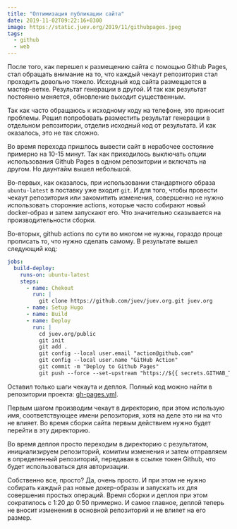 ```yaml
---
title: "Оптимизация публикации сайта"
date: 2019-11-02T09:22:16+0300
image: https://static.juev.org/2019/11/githubpages.jpeg
tags:
  - github
  - web
---
```

После того, как перешел к размещению сайта с помощью Github Pages, стал обращать внимание на то, что каждый чекаут репозитория стал проходить довольно тяжело. Исходный код сайта размещается в мастер-ветке. Результат генерации в другой. И так как результат постоянно меняется, обновление выходит существенным.

Так как часто обращаюсь к исходному коду на телефоне, это приносит проблемы. Решил попробовать разместить результат генерации в отдельном репозитории, отделив исходный код от результата. И как оказалось, это не так сложно.

Во время перехода пришлось вывести сайт в нерабочее состояние примерно на 10-15 минут. Так как приходилось выключать опции использования Github Pages в одном репозитории и включать на другом. Но даунтайм вышел небольшой.

Во-первых, как оказалось, при использовании стандартного образа `ubuntu-latest` в поставку уже входит `git`. И для того, чтобы провести чекаут репозитория или закомитить изменения, совершенно не нужно использовать сторонние actions, которые часто собирают новый docker-образ и затем запускают его. Что значительно сказывается на производительности сборки.

Во-вторых, github actions по сути во многом не нужны, гораздо проще прописать то, что нужно сделать самому. В результате вышел следующий код:

```yaml
jobs:
  build-deploy:
    runs-on: ubuntu-latest
    steps:
      - name: Chekout
        run: |
          git clone https://github.com/juev/juev.org.git juev.org
      - name: Setup Hugo
      - name: Build
      - name: Deploy
        run: |
          cd juev.org/public
          git init
          git add .
          git config --local user.email "action@github.com"
          git config --local user.name "GitHub Action"
          git commit -m "Deploy to Github Pages"
          git push --force --set-upstream "https://${{ secrets.GITHAB_TOKEN }}@github.com/juev/juevorg-public.git" master > /dev/null 2>&1
```

Оставил только шаги чекаута и деплоя. Полный код можно найти в репозитории проекта: [gh-pages.yml](https://github.com/juev/juev.org/blob/c67637353e593b2da72dd0130fdaa64c1dbb8b9b/.github/workflows/gh-pages.yml).

Первым шагом производим чекаут в директорию, при этом использую имя, соответствующее имени репозитория, хотя на деле это ни на что не влияет. Во время сборки сайта первым действием нужно будет перейти в эту директорию.

Во время деплоя просто переходим в директорию с результатом, инициализируем репозиторий, комитим изменения и затем отправляем в определенный репозиторий, передавая в ссылке токен Github, что будет использоваться для авторизации.

Собственно все, просто? Да, очень просто. И при этом не нужно собирать каждый раз новые докер-образы и запускать их для совершения простых операций. Время сборки и деплоя при этом сократилось с 1:20 до 0:50 примерно. И самое главное, деплой теперь не вносит изменения в основной репозиторий и не влияет на его размер.
